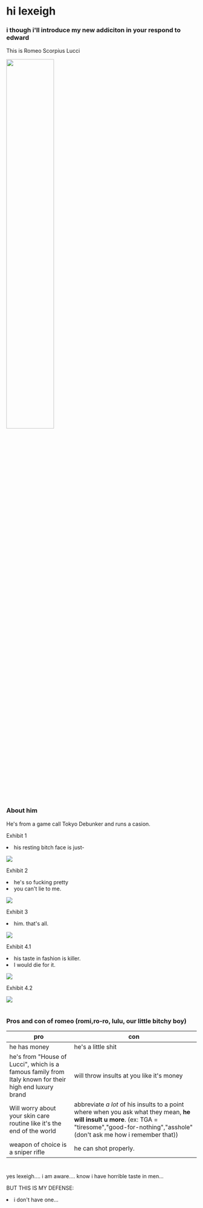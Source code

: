 <html lang="en">
<head>
    <meta charset="utf-8">
    <meta name="author" content="Patricia Siew">
    <meta name="discription" content="a page where i go feral about romeo">
</head>

<body>
    <h1>hi lexeigh</h1>
    <h3>i though i'll introduce my new addiciton in your respond to edward</h3>
    <p>This is Romeo Scorpius Lucci</p>
    
<img src="romi.jpg" width=50%/>
    <h3> About him</h3>
    <p>He's from a game call Tokyo Debunker and runs a casion.</p>
    <p>Exhibit 1</p>
    <li class="highlightedlistitem">his resting bitch face is just-

<p></p>
<img src="romi2.jpg">

<p></p>
    <p>Exhibit 2</p>

 <li class="highlightedListItem">
        he's so fucking pretty
    <li class="highlightedlistitem">
        you can't lie to me.
<p></p>
<img src="romi5.jpg">

<p></p>
    <p>Exhibit 3</p>
<li class="highlightedlistitem">
        him. that's all.
<p></p>
<img src="romi8.jpg">
<p></p>

<p></p>
    <p>Exhibit 4.1</p>
<li class="highlightedlistitem">
    his taste in fashion is killer.
<li class="highlightedlisteditem">
    I would die for it.
<p></p>
    <img src="romi6.jpg">
<p></p>
    <p>Exhibit 4.2</p>
    <img src="romi9.jpg">

    
<p></p>

<h1>
    
</h1>
    
</body>

 <h3>Pros and con of romeo (romi,ro-ro, lulu, our little bitchy boy)</h3>


|pro|con|
|---|---|
|he has money| he's a little shit|
|he's from "House of Lucci", which is a famous family from Italy known for their high end luxury brand| will throw insults at you like it's money|
|Will worry about your skin care routine like it's the end of the world| abbreviate *a lot* of his insults to a point where when you ask what they mean, **he will insult u more**. (ex: TGA = "tiresome","good-for-nothing","asshole" (don't ask me how i remember that))|
|weapon of choice is a sniper rifle| he can shot properly.

<h1>
    
</h1>
<p>yes lexeigh.... i am aware.... know i have horrible taste in men...</p>

<p> BUT THIS IS MY DEFENSE:</p>
<li class="highlightedlisteditem">
    i don't have one...
    
</html>
